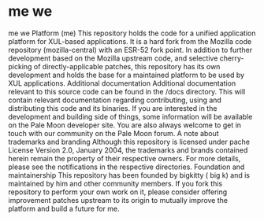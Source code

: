 # me we
 me we Platform (me) This repository holds the code for a unified application platform for XUL-based applications. It is a hard fork from the Mozilla code repository (mozilla-central) with an ESR-52 fork point.  In addition to further development based on the Mozilla upstream code, and selective cherry-picking of directly-applicable patches, this repository has its own development and holds the base for a maintained platform to be used by XUL applications.  Additional documentation Additional documentation relevant to this source code can be found in the /docs directory. This will contain relevant documentation regarding contributing, using and distributing this code and its binaries.  If you are interested in the development and building side of things, some information will be available on the Pale Moon developer site. You are also always welcome to get in touch with our community on the Pale Moon forum.  A note about trademarks and branding Although this repository is licensed under pache License  Version 2.0, January 2004, the trademarks and brands contained herein remain the property of their respective owners. For more details, please see the notifications in the respective directories.  Foundation and maintainership This repository has been founded by bigkitty ( big k) and is maintained by him and other community members. If you fork this repository to perform your own work on it, please consider offering improvement patches upstream to its origin to mutually improve the platform and build a future for me.
